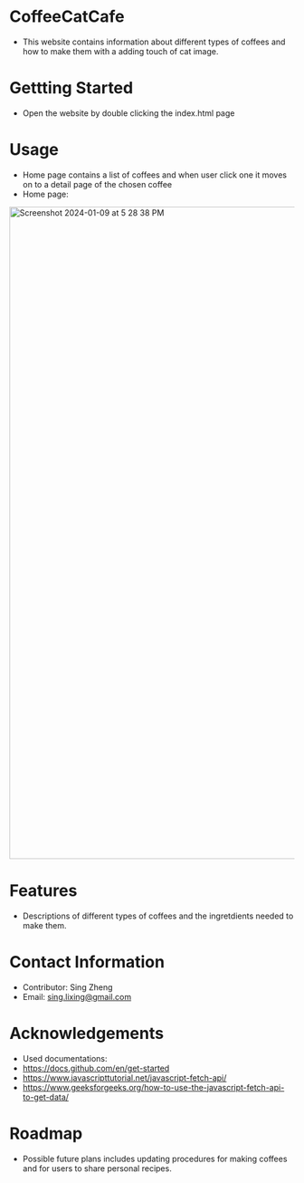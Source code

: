 # CoffeeCatCafe
- This website contains information about different types of coffees and how to make them with a adding touch of cat image.

# Gettting Started
- Open the website by double clicking the index.html page

# Usage
- Home page contains a list of coffees and when user click one it moves on to a detail page of the chosen coffee
- Home page:
<img width="1152" alt="Screenshot 2024-01-09 at 5 28 38 PM" src="https://github.com/SingLZ/CoffeeCatCafe/assets/125691222/487a7ee6-21ed-4f10-b1dc-1347d2945d7b">

# Features
- Descriptions of different types of coffees and the ingretdients needed to make them.

# Contact Information
- Contributor: Sing Zheng
- Email: sing.lixing@gmail.com

# Acknowledgements
- Used documentations:
- https://docs.github.com/en/get-started
- https://www.javascripttutorial.net/javascript-fetch-api/
- https://www.geeksforgeeks.org/how-to-use-the-javascript-fetch-api-to-get-data/

# Roadmap
- Possible future plans includes updating procedures for making coffees and for users to share personal recipes. 
